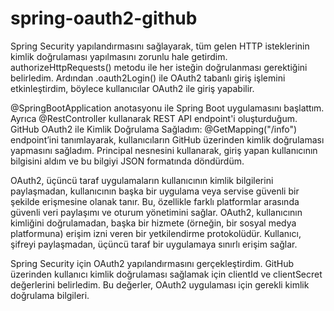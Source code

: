 # spring-oauth2-github

Spring Security yapılandırmasını sağlayarak, tüm gelen HTTP isteklerinin kimlik doğrulaması yapılmasını zorunlu hale getirdim. authorizeHttpRequests() metodu ile her isteğin doğrulanması gerektiğini belirledim. Ardından .oauth2Login() ile OAuth2 tabanlı giriş işlemini etkinleştirdim, böylece kullanıcılar OAuth2 ile giriş yapabilir.

@SpringBootApplication anotasyonu ile Spring Boot uygulamasını başlattım. Ayrıca @RestController kullanarak REST API endpoint'i oluşturduğum.
GitHub OAuth2 ile Kimlik Doğrulama Sağladım: @GetMapping("/info") endpoint’ini tanımlayarak, kullanıcıların GitHub üzerinden kimlik doğrulaması yapmasını sağladım. Principal nesnesini kullanarak, giriş yapan kullanıcının bilgisini aldım ve bu bilgiyi JSON formatında döndürdüm.

OAuth2, üçüncü taraf uygulamaların kullanıcının kimlik bilgilerini paylaşmadan, kullanıcının başka bir uygulama veya servise güvenli bir şekilde erişmesine olanak tanır. Bu, özellikle farklı platformlar arasında güvenli veri paylaşımı ve oturum yönetimini sağlar.
OAuth2, kullanıcının kimliğini doğrulamadan, başka bir hizmete (örneğin, bir sosyal medya platformuna) erişim izni veren bir yetkilendirme protokolüdür. Kullanıcı, şifreyi paylaşmadan, üçüncü taraf bir uygulamaya sınırlı erişim sağlar.

Spring Security için OAuth2 yapılandırmasını gerçekleştirdim. GitHub üzerinden kullanıcı kimlik doğrulaması sağlamak için clientId ve clientSecret değerlerini belirledim. Bu değerler, OAuth2 uygulaması için gerekli kimlik doğrulama bilgileri.